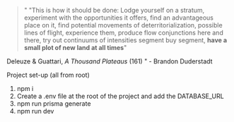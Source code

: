 > " "This is how it should be done: Lodge yourself on a stratum, experiment
> with the opportunities it offers, find an advantageous place on it, find
> potential movements of deterritorialization, possible lines of flight,
> experience them, produce flow conjunctions here and there, try out
> continuums of intensities segment buy segment, **have a small plot of new
> land at all times**"

Deleuze & Guattari, _A Thousand Plateaus_ (161) " - Brandon Duderstadt

Project set-up (all from root)

1. npm i
2. Create a .env file at the root of the project and add the DATABASE_URL
3. npm run prisma generate
4. npm run dev
